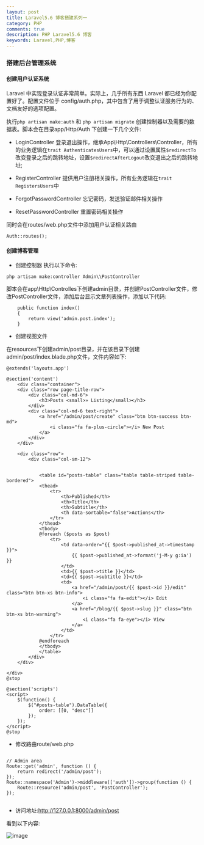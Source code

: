 ```yaml
---
layout: post
title: Laravel5.6 博客搭建系列一
category: PHP
comments: true
description: PHP Laravel5.6 博客
keywords: Laravel,PHP,博客
---
```


### 搭建后台管理系统

####    创建用户认证系统

Laravel 中实现登录认证非常简单。实际上，几乎所有东西 Laravel 都已经为你配置好了。配置文件位于 config/auth.php，其中包含了用于调整认证服务行为的、文档友好的选项配置。

执行```php artisan make:auth``` 和 ```php artisan migrate``` 创建控制器以及需要的数据表。脚本会在目录app/Http/Auth 下创建一下几个文件:

*   LoginController 登录退出操作，继承App\Http\Controllers\Controller，所有的业务逻辑在```trait AuthenticatesUsers```中，可以通过设置属性```$redirectTo```改变登录之后的跳转地址，设置```$redirectAfterLogout```改变退出之后的跳转地址;

*   RegisterController 提供用户注册相关操作，所有业务逻辑在```trait RegistersUsers```中

*   ForgotPasswordController 忘记密码，发送验证邮件相关操作

*   ResetPasswordController 重置密码相关操作

同时会在routes/web.php文件中添加用户认证相关路由

```
Auth::routes();

```

####    创建博客管理

*   创建控制器
执行以下命令:
```
php artisan make:controller Admin\\PostController

```
脚本会在app\Http\Controlles下创建admin目录，并创建PostController文件，修改PostController文件，添加后台显示文章列表操作，添加以下代码:

```
    public function index()
    {
        return view('admin.post.index');
    }

```

*   创建视图文件

在resources下创建admin/post目录，并在该目录下创建admin/post/index.blade.php文件，文件内容如下:

```
@extends('layouts.app')

@section('content')
    <div class="container">
    <div class="row page-title-row">
        <div class="col-md-6">
            <h3>Posts <small>» Listing</small></h3>
        </div>
        <div class="col-md-6 text-right">
            <a href="/admin/post/create" class="btn btn-success btn-md">
                <i class="fa fa-plus-circle"></i> New Post
            </a>
        </div>
    </div>

    <div class="row">
        <div class="col-sm-12">


            <table id="posts-table" class="table table-striped table-bordered">
            <thead>
                <tr>
                    <th>Published</th>
                    <th>Title</th>
                    <th>Subtitle</th>
                    <th data-sortable="false">Actions</th>
                </tr>
            </thead>
            <tbody>
            @foreach ($posts as $post)
                <tr>
                    <td data-order="{{ $post->published_at->timestamp }}">
                        {{ $post->published_at->format('j-M-y g:ia') }}
                    </td>
                    <td>{{ $post->title }}</td>
                    <td>{{ $post->subtitle }}</td>
                    <td>
                        <a href="/admin/post/{{ $post->id }}/edit" class="btn btn-xs btn-info">
                            <i class="fa fa-edit"></i> Edit
                        </a>
                        <a href="/blog/{{ $post->slug }}" class="btn btn-xs btn-warning">
                            <i class="fa fa-eye"></i> View
                        </a>
                    </td>
                </tr>
            @endforeach
            </tbody>
            </table>
        </div>
    </div>

</div>
@stop

@section('scripts')
<script>
    $(function() {
        $("#posts-table").DataTable({
            order: [[0, "desc"]]
        });
    });
</script>
@stop

```


*   修改路由route/web.php


```

// Admin area
Route::get('admin', function () {
    return redirect('/admin/post');
});
Route::namespace('Admin')->middleware(['auth'])->group(function () {
    Route::resource('admin/post', 'PostController');
});


```

*   访问地址:http://127.0.0.1:8000/admin/post

看到以下内容:

![image](http://p4ou67wbp.bkt.clouddn.com/blog_larval56_admin1.png)


